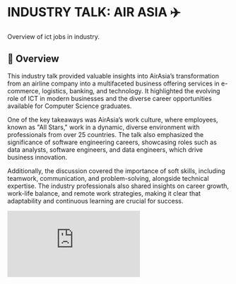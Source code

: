 # INDUSTRY TALK: AIR ASIA ✈️
Overview of ict jobs in industry.

## 📌 Overview  
This industry talk provided valuable insights into AirAsia’s transformation from an airline company into a multifaceted business offering services in e-commerce, logistics, banking, and technology. It highlighted the evolving role of ICT in modern businesses and the diverse career opportunities available for Computer Science graduates.

One of the key takeaways was AirAsia’s work culture, where employees, known as "All Stars," work in a dynamic, diverse environment with professionals from over 25 countries. The talk also emphasized the significance of software engineering careers, showcasing roles such as data analysts, software engineers, and data engineers, which drive business innovation.

Additionally, the discussion covered the importance of soft skills, including teamwork, communication, and problem-solving, alongside technical expertise. The industry professionals also shared insights on career growth, work-life balance, and remote work strategies, making it clear that adaptability and continuous learning are crucial for success.


[![Here's a poster that show the summary of the industrial talk: ](https://github.com/aliaaishah/INDUSTRY-TALK-AIR-ASIA-/blob/main/TIS%20Assignment%201-%20Poster.pdf)]()
